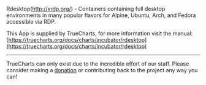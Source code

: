 Rdesktop(http://xrdp.org/) - Containers containing full desktop environments in many popular flavors for Alpine, Ubuntu, Arch, and Fedora accessible via RDP.

This App is supplied by TrueCharts, for more information visit the manual: [https://truecharts.org/docs/charts/incubator/rdesktop](https://truecharts.org/docs/charts/incubator/rdesktop)

---

TrueCharts can only exist due to the incredible effort of our staff.
Please consider making a [donation](https://truecharts.org/docs/about/sponsor) or contributing back to the project any way you can!
